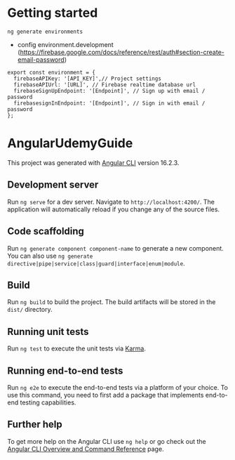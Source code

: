 # Getting started

```
ng generate environments
```

- config environment.development
  (https://firebase.google.com/docs/reference/rest/auth#section-create-email-password)

```
export const environment = {
  firebaseAPIKey: '[API_KEY]',// Project settings
  firebaseAPIUrl: '[URL]', // Firebase realtime database url
  firebaseSignUpEndpoint: '[Endpoint]', // Sign up with email / password
  firebasesignInEndpoint: '[Endpoint]', // Sign in with email / password
};
```

# AngularUdemyGuide

This project was generated with [Angular CLI](https://github.com/angular/angular-cli) version 16.2.3.

## Development server

Run `ng serve` for a dev server. Navigate to `http://localhost:4200/`. The application will automatically reload if you change any of the source files.

## Code scaffolding

Run `ng generate component component-name` to generate a new component. You can also use `ng generate directive|pipe|service|class|guard|interface|enum|module`.

## Build

Run `ng build` to build the project. The build artifacts will be stored in the `dist/` directory.

## Running unit tests

Run `ng test` to execute the unit tests via [Karma](https://karma-runner.github.io).

## Running end-to-end tests

Run `ng e2e` to execute the end-to-end tests via a platform of your choice. To use this command, you need to first add a package that implements end-to-end testing capabilities.

## Further help

To get more help on the Angular CLI use `ng help` or go check out the [Angular CLI Overview and Command Reference](https://angular.io/cli) page.
